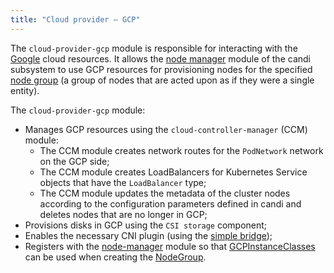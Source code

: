 ```yaml
---
title: "Сloud provider — GCP"
---
```


The `cloud-provider-gcp` module is responsible for interacting with the [Google](https://cloud.google.com/) cloud resources. It allows the [node manager](../../modules/040-node-manager/) module of the candi subsystem to use GCP resources for provisioning nodes for the specified [node group](../../modules/040-node-manager/cr.html#nodegroup) (a group of nodes that are acted upon as if they were a single entity).

The `cloud-provider-gcp` module:
- Manages GCP resources using the `cloud-controller-manager` (CCM) module:
    * The CCM module creates network routes for the `PodNetwork` network on the GCP side;
    * The CCM module creates LoadBalancers for Kubernetes Service objects that have the `LoadBalancer` type;
    * The CCM module updates the metadata of the cluster nodes according to the configuration parameters defined in candi and deletes nodes that are no longer in GCP;
- Provisions disks in GCP using the `CSI storage` component;
- Enables the necessary CNI plugin (using the [simple bridge](../../modules/035-cni-simple-bridge/));
- Registers with the [node-manager](../../modules/040-node-manager/) module so that [GCPInstanceClasses](cr.html#gcpinstanceclass) can be used when creating the [NodeGroup](../../modules/040-node-manager/cr.html#nodegroup).
